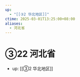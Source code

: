 ```yaml
---
up:
  - "[[③2 华北地区]]"
ctime: 2025-03-01T13:25:00+08:00
aliases:
  - 河北省
---
```


# ③22 河北省

- up: [[③2 华北地区]]
